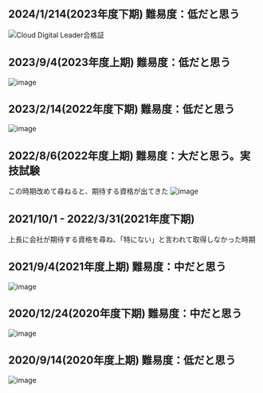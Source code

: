 ## 2024/1/214(2023年度下期) 難易度：低だと思う
![Cloud Digital Leader合格証](https://github.com/tmoritoki0227/exam_certificate/assets/20149115/7788d4fa-0eeb-44f7-960c-d64f6f5f61f1)

## 2023/9/4(2023年度上期) 難易度：低だと思う
![image](https://github.com/tmoritoki0227/exam_certificate/assets/20149115/df8e2790-15a4-4d66-9450-97fad0ffd8f7)

## 2023/2/14(2022年度下期) 難易度：低だと思う
![image](https://github.com/tmoritoki0227/exam_certificate/assets/20149115/ae88a83d-d7cd-451f-aa74-3e98e8cdec8b)

## 2022/8/6(2022年度上期) 難易度：大だと思う。実技試験
この時期改めて尋ねると、期待する資格が出てきた
![image](https://github.com/tmoritoki0227/exam_certificate/assets/20149115/fdbfd796-8284-4550-bf30-fb97b2ab9792)

## 2021/10/1 - 2022/3/31(2021年度下期)
上長に会社が期待する資格を尋ね、「特にない」と言われて取得しなかった時期

## 2021/9/4(2021年度上期) 難易度：中だと思う
![image](https://github.com/tmoritoki0227/exam_certificate/assets/20149115/cca44a01-92dc-4f0b-ac97-e4ee8b98a014)

## 2020/12/24(2020年度下期) 難易度：中だと思う
![image](https://github.com/tmoritoki0227/exam_certificate/assets/20149115/238c9cd2-3641-4743-8d2a-af599f35b054)

## 2020/9/14(2020年度上期) 難易度：低だと思う
![image](https://github.com/tmoritoki0227/exam_certificate/assets/20149115/fc18e1f0-f057-4179-9f96-52be8aefa559)
